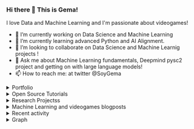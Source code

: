 ### Hi there 👋 This is Gema!

I love Data and Machine Learning and I'm passionate about videogames!

- 🔭 I’m currently working on Data Science and Machine Learning
- 🌱 I’m currently learning advanced Python and AI Alignment.
- 👯 I’m looking to collaborate on Data Science and Machine Learnig projects !
- 💬 Ask me about Machine Learning fundamentals, Deepmind pysc2 project and getting on with large language models!
- 📫 How to reach me: at twitter @SoyGema

<details>

<summary>Portfolio</summary>


+[Dice Game Probability exercise](https://github.com/SoyGema/Portfolio/blob/main/DataExploration/Dice_Game_Probability.ipynb) In this exercise you can see more about how I structure code and solve some probabilistic questions taking into account a Dice-Game. Find the challenge description [here](https://github.com/SoyGema/Portfolio/blob/main/DataExploration/README.md) and code above.

+[Data Exploration Squirrels Dataset](https://github.com/SoyGema/Portfolio/blob/main/DataExploration/Exploratory%20Analysis.ipynb) General Data Science exploration : In this exercise you can see more about how I think from an analytical perspective and which tools I use for data exploration.

</details>

<details>

<summary>Open Source Tutorials</summary>


+[StarCraft 2 Codelab](https://soygema.github.io/starcraftII_machine_learning/#0) In this project I've created a codelab to share with the community some of the machine learning fundamentals I've learnt about open source research with StarCraft 2 DeepMind project.

+[Satellite orbit prediction with DVC VSCode Open Source extension](https://github.com/iterative/VSCode-DVC-Workshop) Workshop given at PyDayBCN 2022. In this workshop we predict kinematic orbit for 600 Satellites making machine learning experiments with Multioutput Random Forest Regressor.  

</details>

<details>

<summary>Research Projectss</summary>

+[NeuRIPS 2020](https://cupdf.com/document/benchmarking-imitation-and-reinforcement-learning-for-.html?page=1) Participation in NeuRIPS 2020 Workshop WordPlay: When language meets games with the videogame Mempathy. This projects benchmarks some experiments with Imitation and Reinforcement Learning in language oriented games.

+[ICML 2021](https://docs.google.com/presentation/d/1iATyd80yYMKoV-WPzV0_hYntYbpwvlZS/edit?usp=sharing&ouid=109726716116488916327&rtpof=true&sd=true) Poster session in WiML Unworkshop. 

</details>

<details>

<summary>Machine Learning and videogames blogposts</summary>


+[StarCraft II Unplugged](https://medium.com/p/1c9192fc03b) BlogPost about latest developments released by Deepmind at NeuRIPS2021 DRL workshop. It includes figures and videos made to interpret and communicate papers results.

+[Interactive Narrative control : safety and aligment of language agents](https://medium.com/p/2be8eb7636a9) Technical blogpost article about PPLM research implementation for Mempathy.

</details>

<details>

<summary>Recent activity</summary>

<!--START_SECTION:activity-->
0. Open issue [#24579](https://github.com/huggingface/transformers/issues/24579)
1. Created PR [#24594](https://github.com/huggingface/transformers/pull/24594)
2. Commented on [#4194](https://github.com/iterative/vscode-dvc/issues/4194)
3. Commented on [#24575](https://github.com/huggingface/transformers/issues/24575)
4. Read paper [OSS](https://arxiv.org/pdf/2101.10291.pdf)
5. Open issue [#24693](https://github.com/huggingface/transformers/issues/24693)
6. Comment issue [#24693](https://github.com/huggingface/transformers/issues/24693#issuecomment-1625263256)
7. Request Feature enhancement [#4242](https://github.com/iterative/vscode-dvc/issues/4242)
8. Comment issue [#24723](https://github.com/huggingface/transformers/issues/24723)
9. Comment Request Feature enhancement [#4242](https://github.com/iterative/vscode-dvc/issues/4242)
   
Historical activity can be found [here](https://github.com/SoyGema/OSS_activity/tree/main)
   
</details>   
<!--END_SECTION:activity-->

<details> 
<summary>Graph</summary>   
   
![](./profile-3d-contrib/profile-night-green.svg)

</details> 
